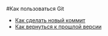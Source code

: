#Как пользоваться Git

- [Как сделать новый коммит](./commit_help.md)
- [Как вернуться к прошлой версии](./reset_help.md)
